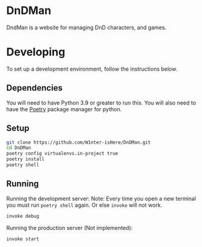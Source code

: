 # DnDMan

DndMan is a website for managing DnD characters, and games.

# Developing

To set up a development environment, follow the instructions below.

## Dependencies

You will need to have Python 3.9 or greater to run this.
You will also need to have the [Poetry](https://python-poetry.org/) package manager for python.

## Setup

```bash
git clone https://github.com/W1nter-isHere/DnDMan.git
cd DnDMan
poetry config virtualenvs.in-project true
poetry install
poetry shell
```

## Running

Running the development server:
Note: Every time you open a new terminal you must run `poetry shell` again. Or else `invoke` will not work.

```bash
invoke debug
```

Running the production server (Not implemented):

```bash
invoke start
```